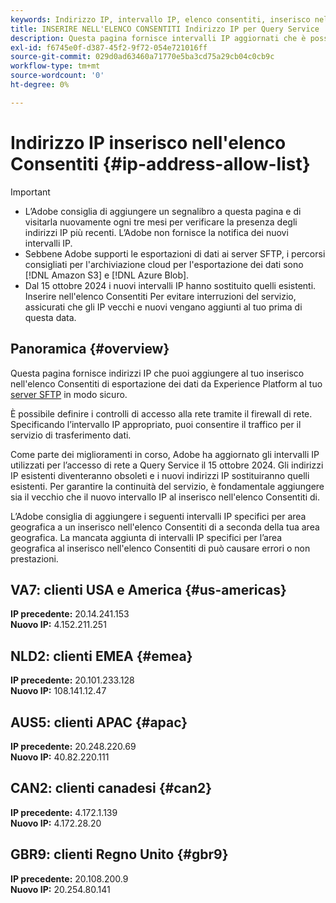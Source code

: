```yaml
---
keywords: Indirizzo IP, intervallo IP, elenco consentiti, inserisco nell'elenco Consentiti di, servizio query, accesso alla rete
title: INSERIRE NELL'ELENCO CONSENTITI Indirizzo IP per Query Service
description: Questa pagina fornisce intervalli IP aggiornati che è possibile aggiungere al elenco Consentiti di per un accesso sicuro a Query Service.
exl-id: f6745e0f-d387-45f2-9f72-054e721016ff
source-git-commit: 029d0ad63460a71770e5ba3cd75a29cb04c0cb9c
workflow-type: tm+mt
source-wordcount: '0'
ht-degree: 0%

---
```


# Indirizzo IP inserisco nell&#39;elenco Consentiti {#ip-address-allow-list}

>[!IMPORTANT]
>
> * L’Adobe consiglia di aggiungere un segnalibro a questa pagina e di visitarla nuovamente ogni tre mesi per verificare la presenza degli indirizzi IP più recenti. L’Adobe non fornisce la notifica dei nuovi intervalli IP.
> * Sebbene Adobe supporti le esportazioni di dati ai server SFTP, i percorsi consigliati per l&#39;archiviazione cloud per l&#39;esportazione dei dati sono [!DNL Amazon S3] e [!DNL Azure Blob].
> * Dal 15 ottobre 2024 i nuovi intervalli IP hanno sostituito quelli esistenti. Inserire nell&#39;elenco Consentiti Per evitare interruzioni del servizio, assicurati che gli IP vecchi e nuovi vengano aggiunti al tuo prima di questa data.

## Panoramica {#overview}

Questa pagina fornisce indirizzi IP che puoi aggiungere al tuo inserisco nell&#39;elenco Consentiti di esportazione dei dati da Experience Platform al tuo [server SFTP](../destinations/catalog/cloud-storage/sftp.md) in modo sicuro.

È possibile definire i controlli di accesso alla rete tramite il firewall di rete. Specificando l’intervallo IP appropriato, puoi consentire il traffico per il servizio di trasferimento dati.

Come parte dei miglioramenti in corso, Adobe ha aggiornato gli intervalli IP utilizzati per l’accesso di rete a Query Service il 15 ottobre 2024. Gli indirizzi IP esistenti diventeranno obsoleti e i nuovi indirizzi IP sostituiranno quelli esistenti. Per garantire la continuità del servizio, è fondamentale aggiungere sia il vecchio che il nuovo intervallo IP al inserisco nell&#39;elenco Consentiti di.

L’Adobe consiglia di aggiungere i seguenti intervalli IP specifici per area geografica a un inserisco nell&#39;elenco Consentiti di a seconda della tua area geografica. La mancata aggiunta di intervalli IP specifici per l’area geografica al inserisco nell&#39;elenco Consentiti di può causare errori o non prestazioni.

## VA7: clienti USA e America {#us-americas}

**IP precedente:** 20.14.241.153\
**Nuovo IP:** 4.152.211.251

## NLD2: clienti EMEA {#emea}

**IP precedente:** 20.101.233.128\
**Nuovo IP:** 108.141.12.47

## AUS5: clienti APAC {#apac}

**IP precedente:** 20.248.220.69\
**Nuovo IP:** 40.82.220.111

## CAN2: clienti canadesi {#can2}

**IP precedente:** 4.172.1.139\
**Nuovo IP:** 4.172.28.20

## GBR9: clienti Regno Unito {#gbr9}

**IP precedente:** 20.108.200.9\
**Nuovo IP:** 20.254.80.141

